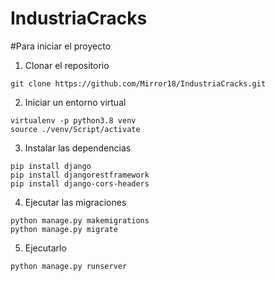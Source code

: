 # IndustriaCracks

#Para iniciar el proyecto
1. Clonar el repositorio
```
git clone https://github.com/Mirror18/IndustriaCracks.git

```

2. Iniciar un entorno virtual
```
virtualenv -p python3.8 venv
source ./venv/Script/activate

```

3. Instalar las dependencias 
```
pip install django
pip install djangorestframework
pip install django-cors-headers

```
4. Ejecutar las migraciones
```
python manage.py makemigrations
python manage.py migrate

```
5. Ejecutarlo 
```
python manage.py runserver

```
